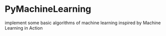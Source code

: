 # PyMachineLearning
implement some basic algorithms of machine learning inspired by Machine Learning in Action

